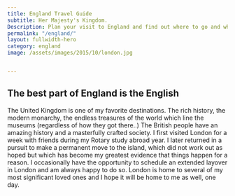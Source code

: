 ```yaml
---
title: England Travel Guide
subtitle: Her Majesty's Kingdom.
Description: Plan your visit to England and find out where to go and what to do in England. Read about itineraries, activities, places to stay and travel essentials...
permalink: "/england/"
layout: fullwidth-hero
category: england
image: /assets/images/2015/10/london.jpg


---
```


## The best part of England is the English

The United Kingdom is one of my favorite destinations. The rich history, the modern monarchy, the endless treasures of the world which line the museums (regardless of how they got there..) The British people have an amazing history and a masterfully crafted society. I first visited London for a week with friends during my Rotary study abroad year. I later returned in a pursuit to make a permanent move to the island, which did not work out as hoped but which has become my greatest evidence that things happen for a reason. I occasionally have the opportunity to schedule an extended layover in London and am always happy to do so. London is home to several of my most significant loved ones and I hope it will be home to me as well, one day.
